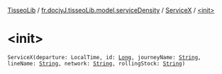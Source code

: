 [TisseoLib](../../index.md) / [fr.docjyJ.tisseoLib.model.serviceDensity](../index.md) / [ServiceX](index.md) / [&lt;init&gt;](./-init-.md)

# &lt;init&gt;

`ServiceX(departure: LocalTime, id: `[`Long`](https://kotlinlang.org/api/latest/jvm/stdlib/kotlin/-long/index.html)`, journeyName: `[`String`](https://kotlinlang.org/api/latest/jvm/stdlib/kotlin/-string/index.html)`, lineName: `[`String`](https://kotlinlang.org/api/latest/jvm/stdlib/kotlin/-string/index.html)`, network: `[`String`](https://kotlinlang.org/api/latest/jvm/stdlib/kotlin/-string/index.html)`, rollingStock: `[`String`](https://kotlinlang.org/api/latest/jvm/stdlib/kotlin/-string/index.html)`)`